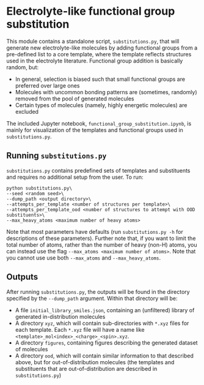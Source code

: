 # Electrolyte-like functional group substitution

This module contains a standalone script, `substitutions.py`, that will generate new electrolyte-like molecules by adding functional groups from a pre-defined list to a core template, where the template reflects structures used in the electrolyte literature. Functional group addition is basically random, but:
- In general, selection is biased such that small functional groups are preferred over large ones
- Molecules with uncommon bonding patterns are (sometimes, randomly) removed from the pool of generated molecules
- Certain types of molecules (namely, highly energetic molecules) are excluded

The included Jupyter notebook, `functional_group_substitution.ipynb`, is mainly for visualization of the templates and functional groups used in `substitutions.py`.

## Running `substitutions.py`

`substitutions.py` contains predefined sets of templates and substituents and requires no additional setup from the user. To run:

```
python substitutions.py\
--seed <random seed>\
--dump_path <output directory>\
--attempts_per_template <number of structures per template>\
--attempts_per_template_ood <number of structures to attempt with OOD substituents>\
--max_heavy_atoms <maximum number of heavy atoms>
```

Note that most parameters have defaults (run `substitutions.py -h` for descriptions of these parameters). Further note that, if you want to limit the total number of atoms, rather than the number of heavy (non-H) atoms, you can instead use the flag `--max_atoms <maximum number of atoms>`. Note that you cannot use use both `--max_atoms` and `--max_heavy_atoms`.

## Outputs

After running `substitutions.py`, the outputs will be found in the directory specified by the `--dump_path` argument. Within that directory will be:

- A file `initial_library_smiles.json`, containing an (unfiltered) library of generated in-distribution molecules
- A directory `xyz`, which will contain sub-directories with `*.xyz` files for each template. Each `*.xyz` file will have a name like `<template>_mol<index>_<charge>_<spin>.xyz`.
- A directory `figures`, containing figures describing the generated dataset of molecules
- A directory `ood`, which will contain similar information to that described above, but for out-of-distribution molecules (the templates and substituents that are out-of-distribution are described in `substitutions.py`)